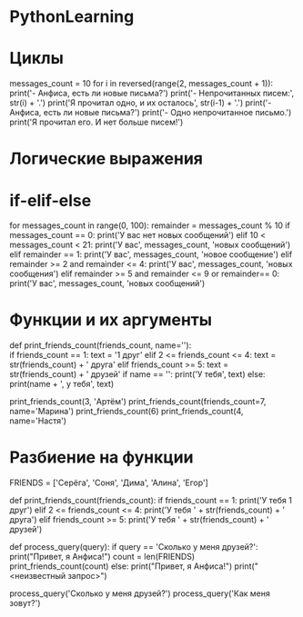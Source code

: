 # PythonLearning

# Циклы

messages_count = 10
for i in reversed(range(2, messages_count + 1)):
    print('- Анфиса, есть ли новые письма?')
    print('- Непрочитанных писем:', str(i) + '.')
    print('Я прочитал одно, и их осталось', str(i-1) + '.')
print('- Анфиса, есть ли новые письма?')
print('- Одно непрочитанное письмо.')
print('Я прочитал его. И нет больше писем!')

# Логические выражения
# if-elif-else
for messages_count in range(0, 100):
    remainder = messages_count % 10
    if messages_count == 0:
        print('У вас нет новых сообщений')
    elif 10 < messages_count < 21:
        print('У вас', messages_count, 'новых сообщений')
    elif remainder == 1:
        print('У вас', messages_count, 'новое сообщение')
    elif remainder >= 2 and remainder <= 4:
        print('У вас', messages_count, 'новых сообщения')
    elif remainder >= 5 and remainder <= 9 or remainder== 0:
        print('У вас', messages_count, 'новых сообщений')
 
# Функции и их аргументы 
 
def print_friends_count(friends_count, name=''):  
    if friends_count == 1:
        text = '1 друг'
    elif 2 <= friends_count <= 4:
        text = str(friends_count) + ' друга'
    elif friends_count >= 5:
        text = str(friends_count) + ' друзей'
    if name == '':
        print('У тебя', text)
    else:
        print(name + ', у тебя', text)

print_friends_count(3, 'Артём')
print_friends_count(friends_count=7, name='Марина')
print_friends_count(6)
print_friends_count(4, name='Настя')

# Разбиение на функции
FRIENDS = ['Серёга', 'Соня', 'Дима', 'Алина', 'Егор']

def print_friends_count(friends_count):
    if friends_count == 1:
        print('У тебя 1 друг')
    elif 2 <= friends_count <= 4:
        print('У тебя ' + str(friends_count) + ' друга')
    elif friends_count >= 5:
        print('У тебя ' + str(friends_count) + ' друзей')


def process_query(query):
    if query == 'Сколько у меня друзей?':
        print("Привет, я Анфиса!")
        count = len(FRIENDS)
        print_friends_count(count)
    else:
        print("Привет, я Анфиса!")
        print("<неизвестный запрос>")
        
process_query('Сколько у меня друзей?')
process_query('Как меня зовут?')

